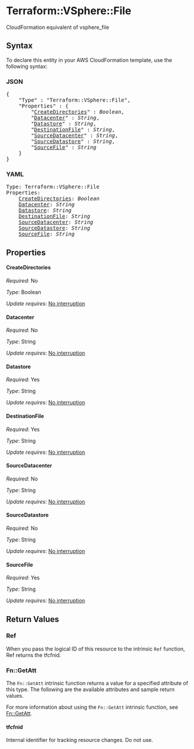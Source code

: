 # Terraform::VSphere::File

CloudFormation equivalent of vsphere_file

## Syntax

To declare this entity in your AWS CloudFormation template, use the following syntax:

### JSON

<pre>
{
    "Type" : "Terraform::VSphere::File",
    "Properties" : {
        "<a href="#createdirectories" title="CreateDirectories">CreateDirectories</a>" : <i>Boolean</i>,
        "<a href="#datacenter" title="Datacenter">Datacenter</a>" : <i>String</i>,
        "<a href="#datastore" title="Datastore">Datastore</a>" : <i>String</i>,
        "<a href="#destinationfile" title="DestinationFile">DestinationFile</a>" : <i>String</i>,
        "<a href="#sourcedatacenter" title="SourceDatacenter">SourceDatacenter</a>" : <i>String</i>,
        "<a href="#sourcedatastore" title="SourceDatastore">SourceDatastore</a>" : <i>String</i>,
        "<a href="#sourcefile" title="SourceFile">SourceFile</a>" : <i>String</i>
    }
}
</pre>

### YAML

<pre>
Type: Terraform::VSphere::File
Properties:
    <a href="#createdirectories" title="CreateDirectories">CreateDirectories</a>: <i>Boolean</i>
    <a href="#datacenter" title="Datacenter">Datacenter</a>: <i>String</i>
    <a href="#datastore" title="Datastore">Datastore</a>: <i>String</i>
    <a href="#destinationfile" title="DestinationFile">DestinationFile</a>: <i>String</i>
    <a href="#sourcedatacenter" title="SourceDatacenter">SourceDatacenter</a>: <i>String</i>
    <a href="#sourcedatastore" title="SourceDatastore">SourceDatastore</a>: <i>String</i>
    <a href="#sourcefile" title="SourceFile">SourceFile</a>: <i>String</i>
</pre>

## Properties

#### CreateDirectories

_Required_: No

_Type_: Boolean

_Update requires_: [No interruption](https://docs.aws.amazon.com/AWSCloudFormation/latest/UserGuide/using-cfn-updating-stacks-update-behaviors.html#update-no-interrupt)

#### Datacenter

_Required_: No

_Type_: String

_Update requires_: [No interruption](https://docs.aws.amazon.com/AWSCloudFormation/latest/UserGuide/using-cfn-updating-stacks-update-behaviors.html#update-no-interrupt)

#### Datastore

_Required_: Yes

_Type_: String

_Update requires_: [No interruption](https://docs.aws.amazon.com/AWSCloudFormation/latest/UserGuide/using-cfn-updating-stacks-update-behaviors.html#update-no-interrupt)

#### DestinationFile

_Required_: Yes

_Type_: String

_Update requires_: [No interruption](https://docs.aws.amazon.com/AWSCloudFormation/latest/UserGuide/using-cfn-updating-stacks-update-behaviors.html#update-no-interrupt)

#### SourceDatacenter

_Required_: No

_Type_: String

_Update requires_: [No interruption](https://docs.aws.amazon.com/AWSCloudFormation/latest/UserGuide/using-cfn-updating-stacks-update-behaviors.html#update-no-interrupt)

#### SourceDatastore

_Required_: No

_Type_: String

_Update requires_: [No interruption](https://docs.aws.amazon.com/AWSCloudFormation/latest/UserGuide/using-cfn-updating-stacks-update-behaviors.html#update-no-interrupt)

#### SourceFile

_Required_: Yes

_Type_: String

_Update requires_: [No interruption](https://docs.aws.amazon.com/AWSCloudFormation/latest/UserGuide/using-cfn-updating-stacks-update-behaviors.html#update-no-interrupt)

## Return Values

### Ref

When you pass the logical ID of this resource to the intrinsic `Ref` function, Ref returns the tfcfnid.

### Fn::GetAtt

The `Fn::GetAtt` intrinsic function returns a value for a specified attribute of this type. The following are the available attributes and sample return values.

For more information about using the `Fn::GetAtt` intrinsic function, see [Fn::GetAtt](https://docs.aws.amazon.com/AWSCloudFormation/latest/UserGuide/intrinsic-function-reference-getatt.html).

#### tfcfnid

Internal identifier for tracking resource changes. Do not use.

